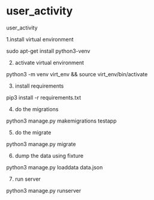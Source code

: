 # user_activity
user_activity

1.install virtual environment

 sudo apt-get install python3-venv

2. activate virtual environment

python3 -m venv virt_env && source virt_env/bin/activate

3. install requirements

pip3 install -r requirements.txt

4. do the migrations

python3 manage.py makemigrations testapp

5. do the migrate

python3 manage.py migrate

6. dump the data using fixture

python3 manage.py loaddata data.json

7. run server

python3 manage.py runserver


